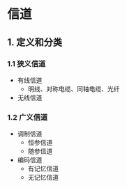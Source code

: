 # 信道
## 1. 定义和分类
### 1.1 狭义信道


* 有线信道
	* 明线、对称电缆、同轴电缆、光纤
* 无线信道
### 1.2 广义信道
* 调制信道
	* 恒参信道
	* 随参信道
* 编码信道
	* 有记忆信道
	* 无记忆信道

